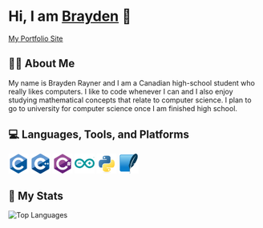 <h1>Hi, I am <a href="https://bcer-dev.github.io">Brayden</a> 👋</h1>
<a href="https://bcer-dev.github.io">My Portfolio Site</a>

## 👨‍💻 About Me
My name is Brayden Rayner and I am a Canadian high-school student who really likes computers. I like to code whenever I can and I also enjoy studying mathematical concepts that relate to computer science. I plan to go to university for computer science once I am finished high school.

## 💻 Languages, Tools, and Platforms
<div>
  <img src="https://github.com/devicons/devicon/blob/master/icons/c/c-original.svg" width="40" height="40" alt="C"/>
  <img src="https://github.com/devicons/devicon/blob/master/icons/cplusplus/cplusplus-original.svg" width="40" height="40" alt="C++"/>
  <img src="https://github.com/devicons/devicon/blob/master/icons/csharp/csharp-original.svg" width="40" height="40" alt="C#"/>
  <img src="https://github.com/devicons/devicon/blob/master/icons/arduino/arduino-original.svg" width="40" height="40" alt="Arduino"/>
  <img src="https://github.com/devicons/devicon/blob/master/icons/python/python-original.svg" width="40" height="40" alt="Python"/>
  <img src="https://github.com/devicons/devicon/blob/master/icons/sqlite/sqlite-original.svg" width="40" height="40" alt="SQLite"/>
</div>

## 💪 My Stats
<div>
  <img src="https://github-readme-stats.vercel.app/api/top-langs/?username=bcer-dev&langs_count=5&theme=tokyonight&layout=compact)](https://github.com/anuraghazra/github-readme-stats" alt="Top Languages"/>
</div>
